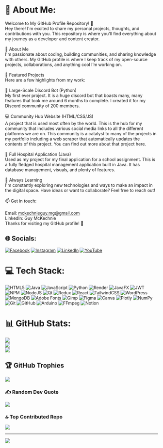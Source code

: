 # 💫 About Me:
Welcome to My GitHub Profile Repository! 👋<br>Hey there! I'm excited to share my personal projects, thoughts, and contributions with you. This repository is where you'll find everything about my journey as a developer and content creator.<br><br>🚀 About Me<br>I'm passionate about coding, building communities, and sharing knowledge with others. My GitHub profile is where I keep track of my open-source projects, collaborations, and anything cool I’m working on.<br><br>📌 Featured Projects<br>Here are a few highlights from my work:<br><br>🤳 Large-Scale Discord Bot (Python)<br>My first ever project. It is a huge discord bot that boasts many, many features that took me around 6 months to complete. I created it for my Discord community of 200 members.<br><br>💻 Community Hub Website (HTML/CSS/JS)<br>A project that is used most often by the world. This is the hub for my community that includes various social media links to all the different platforms we are on. This community is a catalyst to many of the projects in my portfolio including a web scraper that automatically updates the contents of this project. You can find out more about that project here.<br><br>🏥 Full Hospital Application (Java)<br>Used as my project for my final application for a school assignment. This is a fully fledged hospital management application built in Java. It has database management, visuals, and plenty of features.<br><br>🌱 Always Learning<br>I'm constantly exploring new technologies and ways to make an impact in the digital space. Have ideas or want to collaborate? Feel free to reach out!<br><br>📫 Get in touch:<br><br>Email: mckechnieguy.mg@gmail.com<br>LinkedIn: Guy McKechnie<br>Thanks for visiting my GitHub profile! 🚀


## 🌐 Socials:
[![Facebook](https://img.shields.io/badge/Facebook-%231877F2.svg?logo=Facebook&logoColor=white)](https://facebook.com/guy.j.mckechnie) [![Instagram](https://img.shields.io/badge/Instagram-%23E4405F.svg?logo=Instagram&logoColor=white)](https://instagram.com/guy.j.mckechnie) [![LinkedIn](https://img.shields.io/badge/LinkedIn-%230077B5.svg?logo=linkedin&logoColor=white)](https://linkedin.com/in/guymckechnie) [![YouTube](https://img.shields.io/badge/YouTube-%23FF0000.svg?logo=YouTube&logoColor=white)](https://youtube.com/@GuyMcKechnie) 

# 💻 Tech Stack:
![HTML5](https://img.shields.io/badge/html5-%23E34F26.svg?style=for-the-badge&logo=html5&logoColor=white) ![Java](https://img.shields.io/badge/java-%23ED8B00.svg?style=for-the-badge&logo=openjdk&logoColor=white) ![JavaScript](https://img.shields.io/badge/javascript-%23323330.svg?style=for-the-badge&logo=javascript&logoColor=%23F7DF1E) ![Python](https://img.shields.io/badge/python-3670A0?style=for-the-badge&logo=python&logoColor=ffdd54) ![Render](https://img.shields.io/badge/Render-%46E3B7.svg?style=for-the-badge&logo=render&logoColor=white) ![JavaFX](https://img.shields.io/badge/javafx-%23FF0000.svg?style=for-the-badge&logo=javafx&logoColor=white) ![JWT](https://img.shields.io/badge/JWT-black?style=for-the-badge&logo=JSON%20web%20tokens) ![NPM](https://img.shields.io/badge/NPM-%23CB3837.svg?style=for-the-badge&logo=npm&logoColor=white) ![NodeJS](https://img.shields.io/badge/node.js-6DA55F?style=for-the-badge&logo=node.js&logoColor=white) ![Qt](https://img.shields.io/badge/Qt-%23217346.svg?style=for-the-badge&logo=Qt&logoColor=white) ![Redux](https://img.shields.io/badge/redux-%23593d88.svg?style=for-the-badge&logo=redux&logoColor=white) ![React](https://img.shields.io/badge/react-%2320232a.svg?style=for-the-badge&logo=react&logoColor=%2361DAFB) ![TailwindCSS](https://img.shields.io/badge/tailwindcss-%2338B2AC.svg?style=for-the-badge&logo=tailwind-css&logoColor=white) ![WordPress](https://img.shields.io/badge/WordPress-%23117AC9.svg?style=for-the-badge&logo=WordPress&logoColor=white) ![MongoDB](https://img.shields.io/badge/MongoDB-%234ea94b.svg?style=for-the-badge&logo=mongodb&logoColor=white) ![Adobe Fonts](https://img.shields.io/badge/Adobe%20Fonts-000B1D.svg?style=for-the-badge&logo=Adobe%20Fonts&logoColor=white) ![Gimp](https://img.shields.io/badge/Gimp-657D8B?style=for-the-badge&logo=gimp&logoColor=FFFFFF) ![Figma](https://img.shields.io/badge/figma-%23F24E1E.svg?style=for-the-badge&logo=figma&logoColor=white) ![Canva](https://img.shields.io/badge/Canva-%2300C4CC.svg?style=for-the-badge&logo=Canva&logoColor=white) ![Plotly](https://img.shields.io/badge/Plotly-%233F4F75.svg?style=for-the-badge&logo=plotly&logoColor=white) ![NumPy](https://img.shields.io/badge/numpy-%23013243.svg?style=for-the-badge&logo=numpy&logoColor=white) ![Git](https://img.shields.io/badge/git-%23F05033.svg?style=for-the-badge&logo=git&logoColor=white) ![GitHub](https://img.shields.io/badge/github-%23121011.svg?style=for-the-badge&logo=github&logoColor=white) ![Arduino](https://img.shields.io/badge/-Arduino-00979D?style=for-the-badge&logo=Arduino&logoColor=white) ![FFmpeg](https://shields.io/badge/FFmpeg-%23171717.svg?logo=ffmpeg&style=for-the-badge&labelColor=171717&logoColor=5cb85c) ![Notion](https://img.shields.io/badge/Notion-%23000000.svg?style=for-the-badge&logo=notion&logoColor=white)
# 📊 GitHub Stats:
![](https://github-readme-stats.vercel.app/api?username=guymckechnie&theme=dark&hide_border=false&include_all_commits=true&count_private=true)<br/>
![](https://github-readme-streak-stats.herokuapp.com/?user=guymckechnie&theme=dark&hide_border=false)<br/>
![](https://github-readme-stats.vercel.app/api/top-langs/?username=guymckechnie&theme=dark&hide_border=false&include_all_commits=true&count_private=true&layout=compact)

## 🏆 GitHub Trophies
![](https://github-profile-trophy.vercel.app/?username=guymckechnie&theme=radical&no-frame=false&no-bg=false&margin-w=4)

### ✍️ Random Dev Quote
![](https://quotes-github-readme.vercel.app/api?type=horizontal&theme=radical)

### 🔝 Top Contributed Repo
![](https://github-contributor-stats.vercel.app/api?username=guymckechnie&limit=5&theme=radical&combine_all_yearly_contributions=true)

---
[![](https://visitcount.itsvg.in/api?id=guymckechnie&icon=2&color=0)](https://visitcount.itsvg.in)

<!-- Proudly created with GPRM ( https://gprm.itsvg.in ) -->
